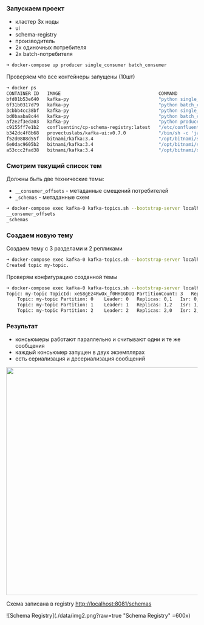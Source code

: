 ### Запускаем проект
- кластер 3x ноды
- ui
- schema-registry
- производитель
- 2x одиночных потребителя
- 2x batch-потребителя
```bash
➜ docker-compose up producer single_consumer batch_consumer
```

Проверяем что все контейнеры запущены (10шт)
```bash
➜ docker ps
CONTAINER ID   IMAGE                                    COMMAND                  CREATED          STATUS          PORTS                                                 NAMES
bfd01b53e640   kafka-py                                 "python single_consu…"   29 minutes ago   Up 8 seconds                                                          hw2-single_consumer-2
6f31b0317d79   kafka-py                                 "python batch_consum…"   29 minutes ago   Up 8 seconds                                                          hw2-batch_consumer-2
3cbbb4cc38bf   kafka-py                                 "python single_consu…"   29 minutes ago   Up 7 seconds                                                          hw2-single_consumer-1
bd0baaba8c44   kafka-py                                 "python batch_consum…"   29 minutes ago   Up 7 seconds                                                          hw2-batch_consumer-1
af2e2f3eda03   kafka-py                                 "python producer.py"     29 minutes ago   Up 8 seconds                                                          hw2-producer-1
c9155ff7e1b2   confluentinc/cp-schema-registry:latest   "/etc/confluent/dock…"   3 hours ago      Up 8 seconds    0.0.0.0:8081->8081/tcp, :::8081->8081/tcp             hw2-schema-registry-1
b342dc4f8b68   provectuslabs/kafka-ui:v0.7.0            "/bin/sh -c 'java --…"   3 hours ago      Up 8 seconds    0.0.0.0:8080->8080/tcp, :::8080->8080/tcp             hw2-ui-1
f52d0888d55f   bitnami/kafka:3.4                        "/opt/bitnami/script…"   3 hours ago      Up 14 minutes   9092/tcp, 0.0.0.0:9095->9095/tcp, :::9095->9095/tcp   hw2-kafka-1-1
6e0dac9605b2   bitnami/kafka:3.4                        "/opt/bitnami/script…"   3 hours ago      Up 14 minutes   9092/tcp, 0.0.0.0:9094->9094/tcp, :::9094->9094/tcp   hw2-kafka-0-1
a53ccc2fad38   bitnami/kafka:3.4                        "/opt/bitnami/script…"   3 hours ago      Up 14 minutes   9092/tcp, 0.0.0.0:9096->9096/tcp, :::9096->9096/tcp   hw2-kafka-2-1
```

### Смотрим текущий список тем
Должны быть две технические темы:
- `__consumer_offsets` - метаданные смещений потребителей
- `_schemas` - метаданные схем
```bash
➜ docker-compose exec kafka-0 kafka-topics.sh --bootstrap-server localhost:9092 --list
__consumer_offsets
_schemas
```

### Создаем новую тему
Создаем тему с 3 разделами и 2 репликами
```bash
➜ docker-compose exec kafka-0 kafka-topics.sh --bootstrap-server localhost:9092 --create --topic my-topic --partitions 3 --replication-factor 2
Created topic my-topic.
```

Проверям конфигурацию созданной темы
```bash
➜ docker-compose exec kafka-0 kafka-topics.sh --bootstrap-server localhost:9092 --describe --topic my-topic
Topic: my-topic	TopicId: xeS8gEz4RwOx_f0HH1GDUQ	PartitionCount: 3	ReplicationFactor: 2	Configs:
	Topic: my-topic	Partition: 0	Leader: 0	Replicas: 0,1	Isr: 0,1
	Topic: my-topic	Partition: 1	Leader: 1	Replicas: 1,2	Isr: 1,2
	Topic: my-topic	Partition: 2	Leader: 2	Replicas: 2,0	Isr: 2,0
```

### Результат
- консьюмеры работают параллельно и считывают одни и те же сообщения
- каждый консьюмер запущен в двух экземплярах
- есть сериализация и десериализация сообщений

<img src="https://github.com/mushishiva/kafka/blob/master/sprint1/hw2/data/img1.png" width="600" />

Схема записана в registry [http://localhost:8081/schemas](http://localhost:8081/schemas)

![Schema Registry](./data/img2.png?raw=true "Schema Registry" =600x)
